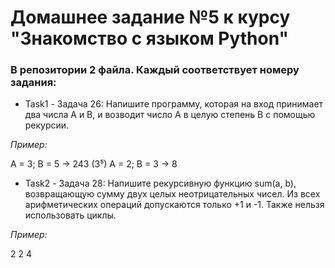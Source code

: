 # Домашнее задание №5 к курсу "Знакомство с языком Python"

### В репозитории 2 файла. Каждый соответствует номеру задания:

* Task1 - Задача 26:  Напишите программу, которая на вход принимает два числа A и B, и возводит число А в целую степень B с помощью рекурсии.

*Пример:*

A = 3; B = 5 -> 243 (3⁵)
    A = 2; B = 3 -> 8 

* Task2 - Задача 28: Напишите рекурсивную функцию sum(a, b), возвращающую сумму двух целых неотрицательных чисел. Из всех арифметических операций допускаются только +1 и -1. 
Также нельзя использовать циклы.

*Пример:*

2 2
    4